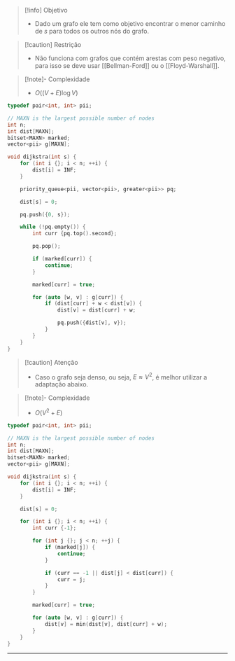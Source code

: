 > [!info] Objetivo
> - Dado um grafo ele tem como objetivo encontrar o menor caminho de $s$ para todos os outros nós do grafo.

> [!caution] Restrição
> - Não funciona com grafos que contém arestas com peso negativo, para isso se deve usar [[Bellman-Ford]] ou o [[Floyd-Warshall]].

> [!note]- Complexidade
> - $O((V + E) \log V)$

```cpp
typedef pair<int, int> pii;

// MAXN is the largest possible number of nodes
int n;
int dist[MAXN];
bitset<MAXN> marked;
vector<pii> g[MAXN];

void dijkstra(int s) {
    for (int i {}; i < n; ++i) {
        dist[i] = INF;
    }

    priority_queue<pii, vector<pii>, greater<pii>> pq;

    dist[s] = 0;

    pq.push({0, s});

    while (!pq.empty()) {
        int curr {pq.top().second};

        pq.pop();

        if (marked[curr]) {
            continue;
        }

        marked[curr] = true;

        for (auto [w, v] : g[curr]) {
            if (dist[curr] + w < dist[v]) {
                dist[v] = dist[curr] + w;

                pq.push({dist[v], v});
            }
        }
    }
}
```

> [!caution] Atenção
> - Caso o grafo seja denso, ou seja, $E \approx V^2$, é melhor utilizar a adaptação abaixo.

> [!note]- Complexidade
> - $O(V^2 + E)$

```cpp
typedef pair<int, int> pii;

// MAXN is the largest possible number of nodes
int n;
int dist[MAXN];
bitset<MAXN> marked;
vector<pii> g[MAXN];

void dijkstra(int s) {
    for (int i {}; i < n; ++i) {
        dist[i] = INF;
    }

    dist[s] = 0;

    for (int i {}; i < n; ++i) {
        int curr {-1};

        for (int j {}; j < n; ++j) {
            if (marked[j]) {
                continue;
            }

            if (curr == -1 || dist[j] < dist[curr]) {
                curr = j;
            }
        }

        marked[curr] = true;

        for (auto [w, v] : g[curr]) {
            dist[v] = min(dist[v], dist[curr] + w);
        }
    }
}
```

---
